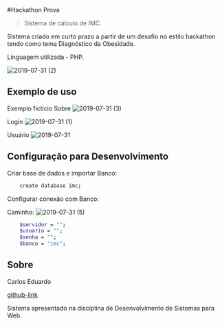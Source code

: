 
#Hackathon Prova 
> Sistema de cálculo de IMC.

Sistema criado em curto prazo a partir de um desafio no estilo hackathon tendo como tema Diagnóstico da Obesidade.

Linguagem utilizada - PHP.

![2019-07-31 (2)](https://user-images.githubusercontent.com/41708008/62214388-5c283900-b37b-11e9-8a79-46feaa24ff61.png)


## Exemplo de uso

Exemplo fictício Sobre
![2019-07-31 (3)](https://user-images.githubusercontent.com/41708008/62214811-2c2d6580-b37c-11e9-9de8-f3989ea3bc0e.png)

Login
![2019-07-31 (1)](https://user-images.githubusercontent.com/41708008/62214726-06a05c00-b37c-11e9-850b-62067a071035.png)

Usuário
![2019-07-31](https://user-images.githubusercontent.com/41708008/62214789-1cae1c80-b37c-11e9-92c3-986899c7f2a0.png)


## Configuração para Desenvolvimento

Criar base de dados e importar Banco:

```sh
    create database imc;
```

Configurar conexão com Banco:

Caminho: ![2019-07-31 (5)](https://user-images.githubusercontent.com/41708008/62216229-bbd41380-b37e-11e9-9f05-7cb78457e92b.png)

```sh
    $servidor = "";
	$usuario = "";
	$senha = "";
	$banco = "imc";
```

## Sobre

Carlos Eduardo

[github-link](https://github.com/caduelias)

Sistema apresentado na disciplina de Desenvolvimento de Sistemas para Web.
